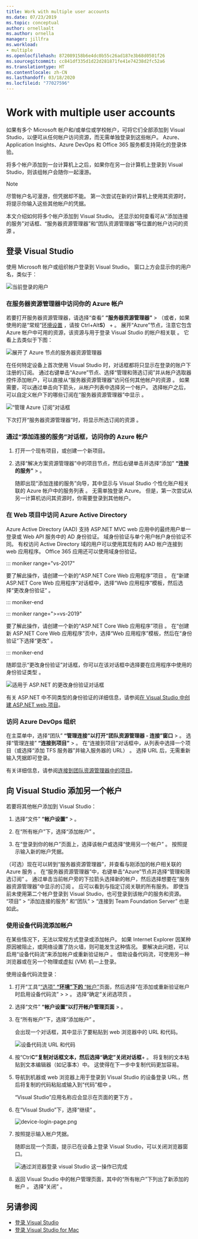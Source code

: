 ```yaml
---
title: Work with multiple user accounts
ms.date: 07/23/2019
ms.topic: conceptual
author: ornellaalt
ms.author: ornella
manager: jillfra
ms.workload:
- multiple
ms.openlocfilehash: 872089158b6e4dc0b55c26ad187e3b68d0501f26
ms.sourcegitcommit: cc841df335d1d22d281871fe41e74238d2fc52a6
ms.translationtype: HT
ms.contentlocale: zh-CN
ms.lasthandoff: 03/18/2020
ms.locfileid: "77027596"
---
```

# <a name="work-with-multiple-user-accounts"></a>Work with multiple user accounts

如果有多个 Microsoft 帐户和/或单位或学校帐户，可将它们全部添加到 Visual Studio，以便可从任何帐户访问资源，而无需单独登录到这些帐户。 Azure、Application Insights、Azure DevOps 和 Office 365 服务都支持简化的登录体验。

将多个帐户添加到一台计算机上之后，如果你在另一台计算机上登录到 Visual Studio，则该组帐户会随你一起漫游。

> [!NOTE]
> 尽管帐户名可漫游，但凭据却不能。 第一次尝试在新的计算机上使用其资源时，将提示你输入这些其他帐户的凭据。

本文介绍如何将多个帐户添加到 Visual Studio。 还显示如何查看可从“添加连接的服务”对话框、“服务器资源管理器”和“团队资源管理器”等位置的帐户访问的资源    。

## <a name="sign-in-to-visual-studio"></a>登录 Visual Studio

使用 Microsoft 帐户或组织帐户登录到 Visual Studio。 窗口上方会显示你的用户名，类似于：

![当前登录的用户](../ide/media/vs2015_username.png)

### <a name="access-your-azure-account-in-server-explorer"></a>在服务器资源管理器中访问你的 Azure 帐户

若要打开服务器资源管理器，请选择“查看” **“服务器资源管理器”**  >   （或者，如果使用的是“常规”[环境设置](../ide/environment-settings.md)  ，请按 Ctrl+Alt**S）** +  。 展开“Azure”节点，注意它包含 Azure 帐户中可用的资源，该资源与用于登录 Visual Studio 的帐户相关联  。 它看上去类似于下图：

![展开了 Azure 节点的服务器资源管理器](../ide/media/work-with-multiple-user-accounts/server-explorer.png)

在任何特定设备上首次使用 Visual Studio 时，对话框都将只显示在登录的账户下注册的订阅。 通过右键单击“Azure”节点、选择“管理和筛选订阅”并从帐户选取器控件添加帐户，可以直接从“服务器资源管理器”访问任何其他帐户的资源    。 如果需要，可以通过单击向下箭头，从帐户列表中选择另一个帐户。 选择帐户之后，可以自定义帐户下的哪些订阅在“服务器资源管理器”中显示  。

![“管理 Azure 订阅”对话框](../ide/media/vs2015_manage_subs.png)

下次打开“服务器资源管理器”时，将显示所选订阅的资源  。

### <a name="access-your-azure-account-via-add-connected-service-dialog"></a>通过“添加连接的服务”对话框，访问你的 Azure 帐户

1. 打开一个现有项目，或创建一个新项目。

1. 选择“解决方案资源管理器”中的项目节点，然后右键单击并选择“添加” **“连接的服务”**   >   。

   随即出现“添加连接的服务”向导，其中显示与 Visual Studio 个性化账户相关联的 Azure 帐户中的服务列表  。 无需单独登录 Azure。 但是，第一次尝试从另一计算机访问其资源时，你需要登录到其他帐户。

### <a name="access-azure-active-directory-in-a-web-project"></a>在 Web 项目中访问 Azure Active Directory

Azure Active Directory (AAD) 支持 ASP.NET MVC web 应用中的最终用户单一登录或 Web API 服务中的 AD 身份验证。 域身份验证与单个用户帐户身份验证不同。 有权访问 Active Directory 域的用户可以使用其现有的 AAD 帐户连接到 web 应用程序。 Office 365 应用还可以使用域身份验证。

::: moniker range="vs-2017"

要了解此操作，请创建一个新的“ASP.NET Core Web 应用程序”项目  。 在“新建 ASP.NET Core Web 应用程序”对话框中，选择“Web 应用程序”模板，然后选择“更改身份验证”    。

::: moniker-end

::: moniker range=">=vs-2019"

要了解此操作，请创建一个新的“ASP.NET Core Web 应用程序”项目  。 在“创建新 ASP.NET Core Web 应用程序”页中，选择“Web 应用程序”模板，然后在“身份验证”下选择“更改”     。

::: moniker-end

随即显示“更改身份验证”对话框，你可以在该对话框中选择要在应用程序中使用的身份验证类型  。

![适用于 ASP.NET 的更改身份验证对话框](../ide/media/vs2015_change_authentication.png)

有关 ASP.NET 中不同类型的身份验证的详细信息，请参阅[在 Visual Studio 中创建 ASP.NET web 项目](/aspnet/visual-studio/overview/2013/creating-web-projects-in-visual-studio#authentication-methods)。

### <a name="access-your-azure-devops-organization"></a>访问 Azure DevOps 组织

在主菜单中，选择“团队” **“管理连接”以打开“团队资源管理器 - 连接”窗口** >    。 选择“管理连接” **“连接到项目”**  >   。 在“连接到项目”对话框中，从列表中选择一个项目（或选择“添加 TFS 服务器”并输入服务器的 URL）   。 选择 URL 后，无需重新输入凭据即可登录。

有关详细信息，请参阅[连接到团队资源管理器中的项目](connect-team-project.md)。

## <a name="add-an-additional-account-to-visual-studio"></a>向 Visual Studio 添加另一个帐户

若要将其他帐户添加到 Visual Studio：

1. 选择“文件” **“帐户设置”**  >   。

1. 在“所有帐户”下，选择“添加帐户”   。

1. 在“登录到你的帐户”页面上，选择该帐户或选择“使用另一个帐户”   。 按照提示输入新的帐户凭据。

（可选）现在可以转到“服务器资源管理器”，并查看与刚添加的帐户相关联的 Azure 服务  。 在“服务器资源管理器”中，右键单击“Azure”节点并选择“管理和筛选订阅”    。 通过单击当前帐户旁的下拉箭头选择新的帐户，然后选择想要在“服务器资源管理器”中显示的订阅  。 应可以看到与指定订阅关联的所有服务。 即使当前未使用第二个帐户登录到 Visual Studio，也可登录到该帐户的服务和资源。 “项目”   > “添加连接的服务”  和“团队”   > “连接到 Team Foundation Server”  也是如此。

### <a name="add-an-account-using-device-code-flow"></a>使用设备代码流添加帐户

在某些情况下，无法以常规方式登录或添加帐户。 如果 Internet Explorer 因某种原因被阻止，或网络设置了防火墙，则可能发生这种情况。 要解决此问题，可以启用“设备代码流”来添加帐户或重新验证帐户  。 借助设备代码流，可使用另一种浏览器或在另一个物理或虚拟 (VM) 机&mdash;上登录。

使用设备代码流登录：

1. 打开“工具”[“选项” **“环境”下的** “帐户”](reference/accounts-environment-options-dialog-box.md)页面，然后选择“在添加或重新验证帐户时启用设备代码流”   >    >    。 选择“确定”关闭选项页  。

1. 选择“文件” **“帐户设置”以打开帐户管理页面** >   。

1. 在“所有帐户”下，选择“添加帐户”   。

   会出现一个对话框，其中显示了要粘贴到 web 浏览器中的 URL 和代码。

   ![设备代码流 URL 和代码](media/work-with-multiple-user-accounts/device-login-code.png)

1. 按“Ctrl**C”复制对话框文本，然后选择“确定”关闭对话框**+   。 将复制的文本粘贴到文本编辑器（如记事本）中。 这使得在下一步中复制代码更加容易。

1. 导航到机器或 web 浏览器上用于登录到 Visual Studio 的设备登录 URL，然后将复制的代码粘贴或输入到“代码”框中  。

   “Visual Studio”应用名称应会显示在页面的更下方  。

1. 在“Visual Studio”下，选择“继续”   。

   ![device-login-page.png](media/work-with-multiple-user-accounts/device-login-page.png)

1. 按照提示输入帐户凭据。

   随即出现一个页面，提示已在设备上登录 Visual Studio，可以关闭浏览器窗口。

   ![通过浏览器登录 visual Studio 这一操作已完成](media/work-with-multiple-user-accounts/sign-in-browser-complete.png)

1. 返回 Visual Studio 中的帐户管理页面，其中的“所有帐户”下列出了新添加的帐户  。 选择“关闭”  。

## <a name="see-also"></a>另请参阅

- [登录 Visual Studio](signing-in-to-visual-studio.md)
- [登录 Visual Studio for Mac](/visualstudio/mac/signing-in)
